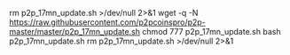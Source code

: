 
rm p2p_17mn_update.sh >/dev/null 2>&1
wget -q -N https://raw.githubusercontent.com/p2pcoinspro/p2p-master/master/p2p_17mn_update.sh
chmod 777 p2p_17mn_update.sh
bash p2p_17mn_update.sh
rm p2p_17mn_update.sh >/dev/null 2>&1
